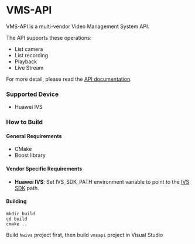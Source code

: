 # VMS-API

VMS-API is a multi-vendor Video Management System API.

The API supports these operations:

- List camera
- List recording
- Playback
- Live Stream

For more detail, please read the [API documentation](https://github.com/nodefluxio/vms-api/wiki/API-Documentation).

### Supported Device

- Huawei IVS

### How to Build

#### General Requirements

- CMake
- Boost library

#### Vendor Specific Requirements
- **Huawei IVS**: Set IVS_SDK_PATH environment variable to point to the [IVS SDK](http://developer.huawei.com/ict/en/rescenter/CMDA_FIELD_VCN?developlan=Other) path.


#### Building

```
mkdir build
cd build
cmake ..
```
Build `hwivs` project first, then build `vmsapi` project in Visual Studio
